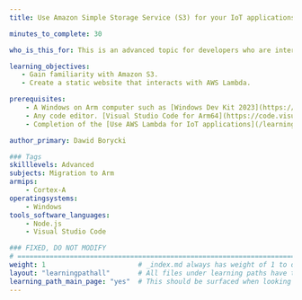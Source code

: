 ```yaml
---
title: Use Amazon Simple Storage Service (S3) for your IoT applications running on Windows on Arm

minutes_to_complete: 30

who_is_this_for: This is an advanced topic for developers who are interested in using Amazon Web Services (AWS) S3 for hosting their IoT websites.

learning_objectives:
   - Gain familiarity with Amazon S3.
   - Create a static website that interacts with AWS Lambda.   

prerequisites:
    - A Windows on Arm computer such as [Windows Dev Kit 2023](https://learn.microsoft.com/en-us/windows/arm/dev-kit), a Lenovo Thinkpad X13s running Windows 11 or a Windows on Arm [virtual machine](/learning-paths/cross-platform/woa_azure/).   
    - Any code editor. [Visual Studio Code for Arm64](https://code.visualstudio.com/docs/?dv=win32arm64user) is suitable.    
    - Completion of the [Use AWS Lambda for IoT applications](/learning-paths/laptops-and-desktops/win_aws_iot_lambda/) Learning Path.

author_primary: Dawid Borycki

### Tags
skilllevels: Advanced
subjects: Migration to Arm
armips:
    - Cortex-A
operatingsystems:
    - Windows
tools_software_languages:
    - Node.js    
    - Visual Studio Code

### FIXED, DO NOT MODIFY
# ================================================================================
weight: 1                       # _index.md always has weight of 1 to order correctly
layout: "learningpathall"       # All files under learning paths have this same wrapper
learning_path_main_page: "yes"  # This should be surfaced when looking for related content. Only set for _index.md of learning path content.
---
```

